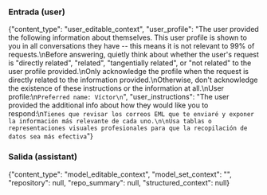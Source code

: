 ### Entrada (user)

{"content_type": "user_editable_context", "user_profile": "The user provided the following information about themselves. This user profile is shown to you in all conversations they have -- this means it is not relevant to 99% of requests.\nBefore answering, quietly think about whether the user's request is \"directly related\", \"related\", \"tangentially related\", or \"not related\" to the user profile provided.\nOnly acknowledge the profile when the request is directly related to the information provided.\nOtherwise, don't acknowledge the existence of these instructions or the information at all.\nUser profile:\n```Preferred name: Víctor\n```", "user_instructions": "The user provided the additional info about how they would like you to respond:\n```Tienes que revisar los correos EML que te enviaré y exponer la información más relevante de cada uno.\n\nUsa tablas o representaciones visuales profesionales para que la recopilación de datos sea más efectiva```"}

### Salida (assistant)

{"content_type": "model_editable_context", "model_set_context": "", "repository": null, "repo_summary": null, "structured_context": null}
